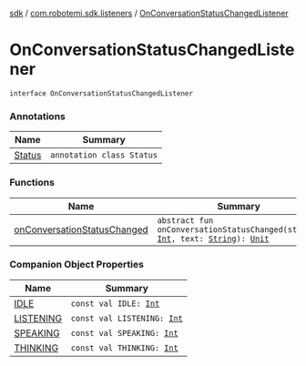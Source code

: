 [sdk](../../index.md) / [com.robotemi.sdk.listeners](../index.md) / [OnConversationStatusChangedListener](./index.md)

# OnConversationStatusChangedListener

`interface OnConversationStatusChangedListener`

### Annotations

| Name | Summary |
|---|---|
| [Status](-status/index.md) | `annotation class Status` |

### Functions

| Name | Summary |
|---|---|
| [onConversationStatusChanged](on-conversation-status-changed.md) | `abstract fun onConversationStatusChanged(status: `[`Int`](https://kotlinlang.org/api/latest/jvm/stdlib/kotlin/-int/index.html)`, text: `[`String`](https://kotlinlang.org/api/latest/jvm/stdlib/kotlin/-string/index.html)`): `[`Unit`](https://kotlinlang.org/api/latest/jvm/stdlib/kotlin/-unit/index.html) |

### Companion Object Properties

| Name | Summary |
|---|---|
| [IDLE](-i-d-l-e.md) | `const val IDLE: `[`Int`](https://kotlinlang.org/api/latest/jvm/stdlib/kotlin/-int/index.html) |
| [LISTENING](-l-i-s-t-e-n-i-n-g.md) | `const val LISTENING: `[`Int`](https://kotlinlang.org/api/latest/jvm/stdlib/kotlin/-int/index.html) |
| [SPEAKING](-s-p-e-a-k-i-n-g.md) | `const val SPEAKING: `[`Int`](https://kotlinlang.org/api/latest/jvm/stdlib/kotlin/-int/index.html) |
| [THINKING](-t-h-i-n-k-i-n-g.md) | `const val THINKING: `[`Int`](https://kotlinlang.org/api/latest/jvm/stdlib/kotlin/-int/index.html) |
